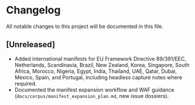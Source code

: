 # Changelog

All notable changes to this project will be documented in this file.

## [Unreleased]
- Added international manifests for EU Framework Directive 89/391/EEC, Netherlands, Scandinavia, Brazil, New Zealand, Korea, Singapore, South Africa, Morocco, Nigeria, Egypt, India, Thailand, UAE, Qatar, Dubai, Mexico, Spain, and Portugal, including headless capture notes where required.
- Documented the manifest expansion workflow and WAF guidance (`docs/corpus/manifest_expansion_plan.md`, new issue dossiers).
